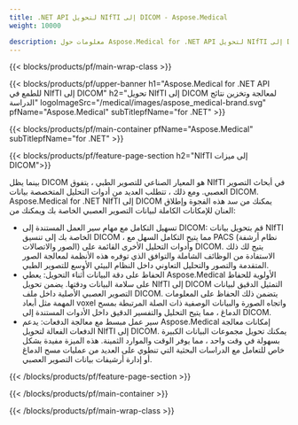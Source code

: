 ```yaml
---
title: .NET API لتحويل NIfTI إلى DICOM - Aspose.Medical
weight: 10000

description: معلومات حول Aspose.Medical for .NET API لتحويل NIfTI إلى DICOM
---
```


{{< blocks/products/pf/main-wrap-class >}}

{{< blocks/products/pf/upper-banner h1="Aspose.Medical for .NET API للطمع في NIfTI إلى DICOM" h2="تحويل NIfTI إلى DICOM لمعالجة وتخزين نتائج الدراسة" logoImageSrc="/medical/images/aspose_medical-brand.svg" pfName="Aspose.Medical" subTitlepfName="for .NET" >}}

{{< blocks/products/pf/main-container pfName="Aspose.Medical" subTitlepfName="for .NET" >}}

{{< blocks/products/pf/feature-page-section h2="NIfTI إلى ميزات DICOM">}}

<p>بينما يظل DICOM هو المعيار الصناعي للتصوير الطبي ، يتفوق NIfTI في أبحاث التصوير العصبي. ومع ذلك ، تتطلب العديد من أدوات التحليل المتخصصة بيانات DICOM. Aspose.Medical for .NET NIfTI إلى DICOM يمكنك من سد هذه الفجوة وإطلاق العنان للإمكانات الكاملة لبيانات التصوير العصبي الخاصة بك ويمكنك من:</p>

<ul>
<li>تسهيل التكامل مع مهام سير العمل المستندة إلى DICOM: قم بتحويل بيانات NIfTI الخاصة بك إلى تنسيق DICOM ، مما يتيح التكامل السهل مع PACS (نظام أرشفة الصور والاتصالات) وأدوات التحليل الأخرى القائمة على DICOM. يتيح لك ذلك الاستفادة من الوظائف الشاملة والتوافق الذي توفره هذه الأنظمة لمعالجة الصور المتقدمة والتصور والتحليل التعاوني داخل النظام البيئي الأوسع للتصوير الطبي.</li>
<li>الحفاظ على دقة البيانات أثناء التحويل: يعطي Aspose.Medical الأولوية للحفاظ على سلامة البيانات ودقتها. يضمن تحويل NIfTI إلى DICOM التمثيل الدقيق لبيانات التصوير العصبي الأصلية داخل ملف DICOM. يتضمن ذلك الحفاظ على المعلومات المهمة مثل أبعاد voxel واتجاه الصورة والبيانات الوصفية ذات الصلة المرتبطة بمسح الدماغ ، مما يتيح التحليل والتفسير الدقيق داخل الأدوات المستندة إلى DICOM.</li>
<li>سير عمل مبسط مع معالجة الدفعات: يدعم Aspose.Medical إمكانات معالجة الدفعات الفعالة لتحويل NIfTI إلى DICOM. يمكنك تحويل مجموعات البيانات الكبيرة بسهولة في وقت واحد ، مما يوفر الوقت والموارد الثمينة. هذه الميزة مفيدة بشكل خاص للتعامل مع الدراسات البحثية التي تنطوي على العديد من عمليات مسح الدماغ أو إدارة أرشيفات بيانات التصوير العصبي.</li>
</ul>

{{< /blocks/products/pf/feature-page-section >}}

{{< /blocks/products/pf/main-container >}}

{{< /blocks/products/pf/main-wrap-class >}}